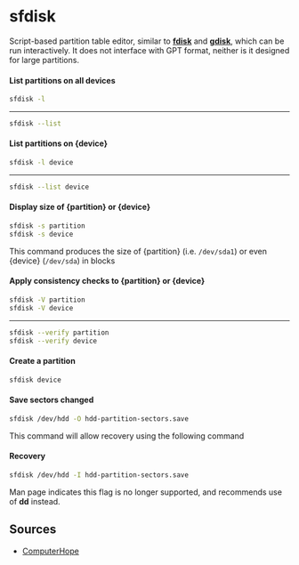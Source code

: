 # sfdisk
Script-based partition table editor, similar to __[fdisk](fdisk.md)__ and __[gdisk](gdisk.md)__, which can be run interactively. It does not interface with GPT format, neither is it designed for large partitions.

#### List partitions on all devices
```sh
sfdisk -l
```
<hr>

```sh
sfdisk --list
```

#### List partitions on {device}
```sh
sfdisk -l device
```
<hr>

```sh
sfdisk --list device
```

#### Display size of {partition} or {device}
```sh
sfdisk -s partition
sfdisk -s device
```
This command produces the size of {partition} (i.e. `/dev/sda1`) or even {device} (`/dev/sda`) in blocks

#### Apply consistency checks to {partition} or {device}
```sh
sfdisk -V partition
sfdisk -V device
```
<hr>

```sh
sfdisk --verify partition
sfdisk --verify device
```


#### Create a partition
```sh
sfdisk device
```

#### Save sectors changed
```sh
sfdisk /dev/hdd -O hdd-partition-sectors.save
```
This command will allow recovery using the following command

#### Recovery
```sh
sfdisk /dev/hdd -I hdd-partition-sectors.save
```
Man page indicates this flag is no longer supported, and recommends use of __dd__ instead.



## Sources
  - [ComputerHope](https://www.computerhope.com/unix/sfdisk.htm)

